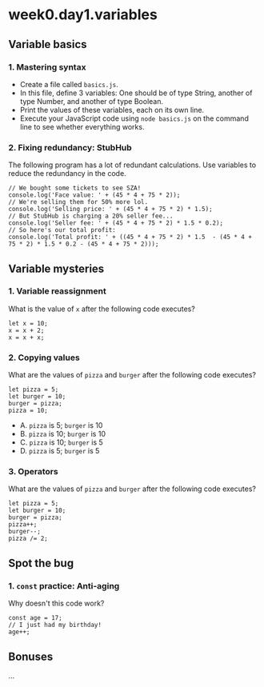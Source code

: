 # week0.day1.variables

## Variable basics

### 1. Mastering syntax
- Create a file called `basics.js`. 
- In this file, define 3 variables: One should be of type String, another of type Number, and another of type Boolean.
- Print the values of these variables, each on its own line.
- Execute your JavaScript code using `node basics.js` on the command line to see whether everything works.

### 2. Fixing redundancy: StubHub

The following program has a lot of redundant calculations. Use variables to reduce the redundancy in the code.

```
// We bought some tickets to see SZA!
console.log('Face value: ' + (45 * 4 + 75 * 2));
// We're selling them for 50% more lol.
console.log('Selling price: ' + (45 * 4 + 75 * 2) * 1.5);
// But StubHub is charging a 20% seller fee...
console.log('Seller fee: ' + (45 * 4 + 75 * 2) * 1.5 * 0.2);
// So here's our total profit:
console.log('Total profit: ' + ((45 * 4 + 75 * 2) * 1.5  - (45 * 4 + 75 * 2) * 1.5 * 0.2 - (45 * 4 + 75 * 2)));
```

## Variable mysteries

### 1. Variable reassignment

What is the value of `x` after the following code executes?

```
let x = 10;
x = x + 2;
x = x + x;
```

### 2. Copying values

What are the values of `pizza` and `burger` after the following code executes?

```
let pizza = 5;
let burger = 10;
burger = pizza;
pizza = 10;
```

- A. `pizza` is 5; `burger` is 10
- B. `pizza` is 10; `burger` is 10
- C. `pizza` is 10; `burger` is 5
- D. `pizza` is 5; `burger` is 5

### 3. Operators

What are the values of `pizza` and `burger` after the following code executes?

```
let pizza = 5;
let burger = 10;
burger = pizza;
pizza++;
burger--;
pizza /= 2;
```

## Spot the bug

### 1. `const` practice: Anti-aging

Why doesn't this code work?

```
const age = 17;
// I just had my birthday!
age++;
```

## Bonuses
...
